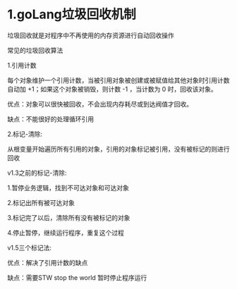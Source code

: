 # 1.goLang垃圾回收机制

垃圾回收就是对程序中不再使用的内存资源进行自动回收操作

常见的垃圾回收算法

1.引用计数

每个对象维护一个引用计数，当被引用对象被创建或被赋值给其他对象时引用计数自动加 +1；如果这个对象被销毁，则计数 -1 ，当计数为 0 时，回收该对象。

优点：对象可以很快被回收，不会出现内存耗尽或到达阀值才回收。

缺点：不能很好的处理循环引用

2.标记-清除:

从根变量开始遍历所有引用的对象，引用的对象标记被引用，没有被标记的则进行回收

v1.3之前的标记-清除:

1.暂停业务逻辑，找到不可达对象和可达对象

2.标记出所有被可达对象

3.标记完了以后，清除所有没有被标记的对象

4.停止暂停，继续运行程序，重复这个过程

v1.5三个标记法:



优点：解决了引用计数的缺点

缺点：需要STW stop the world 暂时停止程序运行